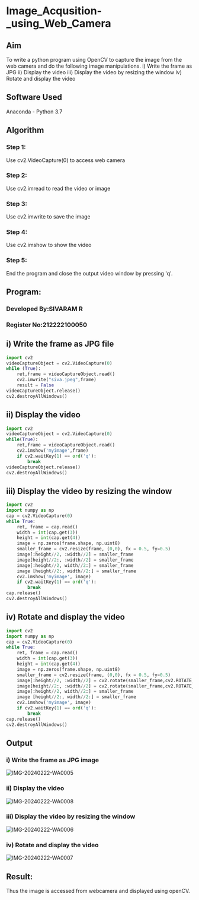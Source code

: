 # Image_Acqusition-_using_Web_Camera
## Aim
To write a python program using OpenCV to capture the image from the web camera and do the following image manipulations.
i) Write the frame as JPG 
ii) Display the video 
iii) Display the video by resizing the window
iv) Rotate and display the video

## Software Used
Anaconda - Python 3.7
## Algorithm
### Step 1:
Use cv2.VideoCapture(0) to access web camera
<br>
### Step 2:
Use cv2.imread to read the video or image
<br>
### Step 3:
Use cv2.imwrite to save the image
<br>
### Step 4:
Use cv2.imshow to show the video
<br>
### Step 5:
End the program and close the output video window by pressing 'q'.
<br>
## Program:
### Developed By:SIVARAM R
### Register No:212222100050
## i) Write the frame as JPG file
``` Python
import cv2
videoCaptureObject = cv2.VideoCapture(0)
while (True):
    ret,frame = videoCaptureObject.read()
    cv2.imwrite("siva.jpeg",frame)
    result = False
videoCaptureObject.release()
cv2.destroyAllWindows()
```

## ii) Display the video
``` Python
import cv2
videoCaptureObject = cv2.VideoCapture(0)
while(True):
    ret,frame = videoCaptureObject.read()
    cv2.imshow('myimage',frame)
    if cv2.waitKey(1) == ord('q'):
        break
videoCaptureObject.release()
cv2.destroyAllWindows()
```


## iii) Display the video by resizing the window
``` Python
import cv2
import numpy as np
cap = cv2.VideoCapture(0)
while True:
    ret, frame = cap.read() 
    width = int(cap.get(3))
    height = int(cap.get(4))
    image = np.zeros(frame.shape, np.uint8) 
    smaller_frame = cv2.resize(frame, (0,0), fx = 0.5, fy=0.5) 
    image[:height//2, :width//2] = smaller_frame
    image[height//2:, :width//2] = smaller_frame
    image[:height//2, width//2:] = smaller_frame 
    image [height//2:, width//2:] = smaller_frame
    cv2.imshow('myimage', image)
    if cv2.waitKey(1) == ord('q'):
        break
cap.release()
cv2.destroyAllWindows()
```

## iv) Rotate and display the video
``` Python
import cv2
import numpy as np
cap = cv2.VideoCapture(0)
while True:
    ret, frame = cap.read() 
    width = int(cap.get(3))
    height = int(cap.get(4))
    image = np.zeros(frame.shape, np.uint8) 
    smaller_frame = cv2.resize(frame, (0,0), fx = 0.5, fy=0.5) 
    image[:height//2, :width//2] = cv2.rotate(smaller_frame,cv2.ROTATE_180)
    image[height//2:, :width//2] = cv2.rotate(smaller_frame,cv2.ROTATE_180)
    image[:height//2, width//2:] = smaller_frame 
    image [height//2:, width//2:] = smaller_frame
    cv2.imshow('myimage', image)
    if cv2.waitKey(1) == ord('q'):
        break
cap.release()
cv2.destroyAllWindows()
```
## Output

### i) Write the frame as JPG image
![IMG-20240222-WA0005](https://github.com/sivaram-R/Image_Acqusition-_using_Web_Camera/assets/121165794/98676acf-96d2-487c-b647-75d9da1eb070)

### ii) Display the video

![IMG-20240222-WA0008](https://github.com/sivaram-R/Image_Acqusition-_using_Web_Camera/assets/121165794/966f6466-a3b8-4fa9-9e88-063c356fe8e7)

### iii) Display the video by resizing the window
![IMG-20240222-WA0006](https://github.com/sivaram-R/Image_Acqusition-_using_Web_Camera/assets/121165794/9f9e2235-c374-4bc0-a223-684e59c26c99)


### iv) Rotate and display the video

![IMG-20240222-WA0007](https://github.com/sivaram-R/Image_Acqusition-_using_Web_Camera/assets/121165794/8d2f7028-fd2f-4d52-a62a-db1d9f804e38)

## Result:
Thus the image is accessed from webcamera and displayed using openCV.
